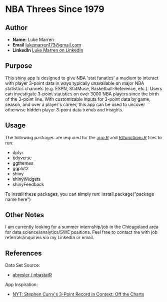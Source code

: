 # NBA Threes Since 1979

## Author 

- **Name:** Luke Marren
- **Email** lukemarren173@gmail.com
- **LinkedIn** [Luke Marren on LinkedIn](https://www.linkedin.com/in/luke-marren-aa9912206/)

## Purpose

This shiny app is designed to give NBA 'stat fanatics' a medium to interact with player 
3-point data in ways typically unavailable on major NBA statistics channels 
(e.g. ESPN, StatMuse, Basketball-Reference, etc.). Users can investigate 
3-point statistics on over 3000 NBA players since the birth of the 3-point line.
With customizable inputs for 3-point data by game, season, and over a player's 
career, this app can be used to uncover otherwise hidden player 3-point data
trends and insights.

## Usage 

The following packages are required for the [app.R](app.R) and [R/functions.R](R/functions.R) files to run:
- dplyr
- tidyverse
- ggthemes
- ggplot2
- shiny
- shinyWidgets
- shinyFeedback

To install these packages, you can simply run: install.package("package name here")

## Other Notes

I am currently looking for a summer internship/job in the Chicagoland 
area for data science/analytics/SWE positions. Feel free to contact me with job 
referrals/inquiries via my LinkedIn or email.

## References 

Data Set Source:

- [abresler / nbastatR](https://github.com/abresler/nbastatR)

App Inspiration:

- [NYT: Stephen Curry's 3-Point Record in Context: Off the Charts](https://www.nytimes.com/interactive/2016/04/16/upshot/stephen-curry-golden-state-warriors-3-pointers.html)

